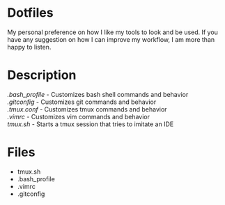 # Dotfiles 
My personal preference on how I like my tools to look and be used.
If you have any suggestion on how I can improve my workflow, I am more than happy to listen.

# Description
*.bash_profile* - Customizes bash shell commands and behavior  
*.gitconfig* - Customizes git commands and behavior  
*.tmux.conf* - Customizes tmux commands and behavior  
*.vimrc* - Customizes vim commands and behavior  
*tmux.sh* - Starts a tmux session that tries to imitate an IDE  

Files
==================
* tmux.sh
* .bash_profile
* .vimrc
* .gitconfig
